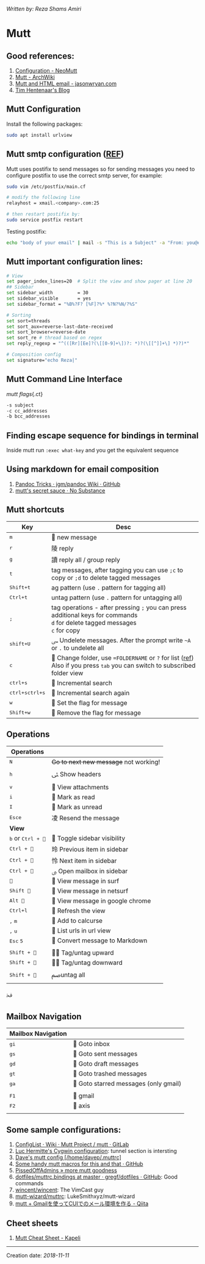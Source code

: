 _Written by: Reza Shams Amiri_

# Mutt
## Good references:
1. [Configuration - NeoMutt](https://neomutt.org/guide/configuration.html)
1. [Mutt - ArchWiki][MA]
1. [Mutt and HTML email - jasonwryan.com][MAHEJC]
2. [Tim Hentenaar's Blog][THSB]

## Mutt Configuration
Install the following packages:

``` sh
sudo apt install urlview 
```
## Mutt smtp configuration ([REF][CPTSMUAESS])
Mutt uses postifix to send messages so for sending messages you need to configure postifix to use the correct smtp server, for example:

``` sh
sudo vim /etc/postfix/main.cf

# modify the following line
relayhost = xmail.<company>.com:25

# then restart postifix by:
sudo service postfix restart
```

Testing postifix:   

``` sh
echo "body of your email" | mail -s "This is a Subject" -a "From: you@example.com" recipient@elsewhere.com
```

## Mutt important configuration lines:

``` sh
# View
set pager_index_lines=20  # Split the view and show pager at line 20
## Sidebar
set sidebar_width         = 30
set sidebar_visible       = yes
set sidebar_format = "%B%?F? [%F]?%* %?N?%N/?%S" 

# Sorting
set sort=threads
set sort_aux=reverse-last-date-received
set sort_browser=reverse-date
set sort_re # thread based on regex
set reply_regexp = "^(([Rr][Ee]?(\[[0-9]+\])?: *)?(\[[^]]+\] *)?)*"

# Composition config
set signature="echo Reza|"  

```
## Mutt Command Line Interface

_mutt flags_{.ct}

``` sh
-s subject
-c cc_addresses
-b bcc_addresses
```

## Finding escape sequence for bindings in terminal
Inside mutt run `:exec what-key` and you get the equivalent sequence

## Using markdown for email composition

1. [Pandoc Tricks · jgm/pandoc Wiki · GitHub][PTJPWG]
2. [ mutt's secret sauce · No Substance ][MSSSNS]

## Mutt shortcuts

| Key | Desc |
| --- | ---- |
| <kbd>m</kbd> |  new message |
| <kbd>r</kbd> | 陵 reply |
| <kbd>g</kbd> | 讀 reply all / group reply |
| <kbd>t</kbd> | tag messages, after tagging you can use `;c` to copy or `;d` to delete tagged messages |
| <kbd>Shift+t</kbd> | ag pattern (use `.` pattern for tagging all) |
| <kbd>Ctrl+t</kbd> | untag pattern (use `.` pattern for untagging all) |
| <kbd>;</kbd> | tag operations - after pressing `;` you can press additional keys for commands<BR>`d` for delete tagged messages<BR>`c` for copy |
| <kbd>shift+U</kbd> |ﴗ Undelete messages. After the prompt write `~A` or `.` to undelete all |
| <kbd>c</kbd> |  Change folder, use `=FOLDERNAME` or `?` for list ([ref][RMIOF])<BR>Also if you press <kbd>tab</kbd> you can switch to subscribed folder view |
| <kbd>ctrl+s</kbd> |  Incremental search |
| <kbd>ctrl+s</kbd><kbd>ctrl+s</kbd> |  Incremental search again |
| <kbd>w</kbd> |  Set the flag for message |
| <kbd>Shift+w</kbd> |  Remove the flag for message |

## Operations
| **Operations** |  |
|----------------|--|
| <kbd>N</kbd> | ~~Go to next new message~~ not working! |
| <kbd>h</kbd> | ﯺ Show headers |
| <kbd>v</kbd> |  View attachments |
| <kbd>i</kbd> |  Mark as read |
| <kbd>I</kbd> |  Mark as unread |
| <kbd>Esc</kbd><kbd>e</kbd> | 凌 Resend the message |
| **View** |  |
| <kbd>b</kbd> or <kbd>Ctrl + </kbd> |  Toggle sidebar visibility |
| <kbd>Ctrl + </kbd> | 玲 Previous item in sidebar |
| <kbd>Ctrl + </kbd> | 怜 Next item in sidebar |
| <kbd>Ctrl + </kbd> | ﱮ Open mailbox in sidebar |
| <kbd></kbd> |  View message in surf|
| <kbd>Shift </kbd> |  View message in netsurf|
| <kbd>Alt </kbd> |  View message in google chrome |
| <kbd>Ctrl+l</kbd> |  Refresh the view |
| <kbd>,</kbd> <kbd>m</kbd> |  Add to calcurse |
| <kbd>,</kbd> <kbd>u</kbd> |  List urls in url view |
| <kbd>Esc</kbd> <kbd>5</kbd> |  Convert message to Markdown |
| | |
| <kbd>Shift + </kbd> |  Tag/untag upward|
| <kbd>Shift + </kbd> |  Tag/untag downward |
| <kbd>Shift + </kbd> | ﰡuntag all |
ﳀ
## Mailbox Navigation
| **Mailbox Navigation** |  |
|----------------|--|
| <kbd>g</kbd><kbd>i</kbd> |  Goto inbox |
| <kbd>g</kbd><kbd>s</kbd> |  Goto sent messages |
| <kbd>g</kbd><kbd>d</kbd> |  Goto draft messages |
| <kbd>g</kbd><kbd>t</kbd> |  Goto trashed messages |
| <kbd>g</kbd><kbd>a</kbd> | ﯍ Goto starred messages (only gmail)|
|  |  |
| <kbd>F1</kbd> |  gmail |
| <kbd>F2</kbd> |  axis |
|  |  |


## Some sample configurations:
1. [ConfigList · Wiki · Mutt Project / mutt · GitLab][CWMPMG]
1. [Luc Hermitte's Cygwin configuration][LHSCC]: tunnel section is intersting
1. [Dave's mutt config [/home/davep/.muttrc]][DSMCHDM]
1. [Some handy mutt macros for this and that · GitHub][SHMMFTATG]
1. [PissedOffAdmins  » more mutt goodness][PMMG]
1. [dotfiles/muttrc.bindings at master · gregf/dotfiles · GitHub][DMBAMGDG]: Good commands
1. [wincent/wincent][WRDFMAMWWG]: The VimCast guy
1. [mutt-wizard/muttrc][MWMAMLMWG]: LukeSmithxyz/mutt-wizard
1. [mutt + Gmailを使ってCUIでのメール環境を作る - Qiita][MGQ]

## Cheet sheets
1. [Mutt Cheat Sheet - Kapeli][MCSK]
- - -

Creation date: _2018-11-11_

[CPTSMUAESS]: https://www.linode.com/docs/email/postfix/postfix-smtp-debian7/
[LHSCC]: http://hermitte.free.fr/cygwin/#Mutt
[CWMPMG]: https://gitlab.com/muttmua/mutt/wikis/ConfigList
[RMIOF]: http://therandymon.com/woodnotes/mutt/node15.html
[MA]: https://wiki.archlinux.org/index.php/mutt
[MAHEJC]: http://jasonwryan.com/blog/2012/05/12/mutt/
[DSMCHDM]: http://www.davep.org/mutt/muttrc/
[SHMMFTATG]: https://gist.github.com/pdxmph/cfc4dd675184c06e405e
[THSB]: http://hentenaar.com/keeping-track-of-meetings-with-mutt-calcurse
[PMMG]: http://pissedoffadmins.com/general/more-mutt-goodness.html
[DMBAMGDG]: https://github.com/gregf/dotfiles/blob/master/mutt/muttrc.bindings
[PTJPWG]: https://github.com/jgm/pandoc/wiki/Pandoc-Tricks
[MCSK]: https://kapeli.com/cheat_sheets/Mutt.docset/Contents/Resources/Documents/index
[WRDFMAMWWG]: https://github.com/wincent/wincent/tree/master/roles/dotfiles/files/.mutt
[MWMAMLMWG]: https://github.com/LukeSmithxyz/mutt-wizard/blob/master/muttrc
[MGQ]: https://qiita.com/iorionda/items/c48355770ae689ca1896
[MSSSNS]: http://nosubstance.me/post/mutt-secret-sauce/